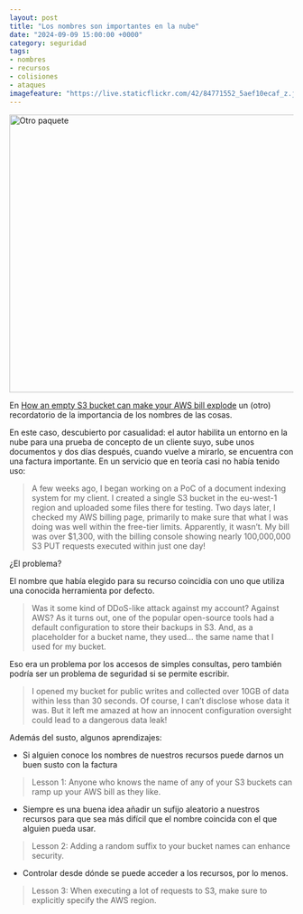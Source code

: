 ```yaml
---
layout: post
title: "Los nombres son importantes en la nube"
date: "2024-09-09 15:00:00 +0000"
category: seguridad
tags:
- nombres
- recursos
- colisiones
- ataques
imagefeature: "https://live.staticflickr.com/42/84771552_5aef10ecaf_z.jpg"
---
```

<a data-flickr-embed="true" href="https://www.flickr.com/photos/fernand0/84771552/in/photolist-4aaFZT-4dFXsq-4f3pjr-4hMNoP-4hRUzj-duyF-duyR-tQzpw-5QdnmL-5Qdo7G-hKcU-hKdi-v6wJF-hXAN-6bhcwF-xioXt-6EKZ8-6EL3N-7waXk-7Y6WM-7Y74J-8sePF-8utCu-8utRb" title="Otro paquete"><img src="https://live.staticflickr.com/42/84771552_5aef10ecaf_z.jpg" width="640" height="492" alt="Otro paquete"/></a><script async src="//embedr.flickr.com/assets/client-code.js" charset="utf-8"></script>


En [How an empty S3 bucket can make your AWS bill explode](https://medium.com/@maciej.pocwierz/how-an-empty-s3-bucket-can-make-your-aws-bill-explode-934a383cb8b1) un (otro) recordatorio de la importancia de los nombres de las cosas.

En este caso, descubierto por casualidad: el autor habilita un entorno en la nube para una prueba de concepto de un cliente suyo, sube unos documentos y dos días después, cuando vuelve a mirarlo, se encuentra con una factura importante.
En un servicio que en teoría casi no había tenido uso:

> A few weeks ago, I began working on a PoC of a document indexing system for my client. I created a single S3 bucket in the eu-west-1 region and uploaded some files there for testing. Two days later, I checked my AWS billing page, primarily to make sure that what I was doing was well within the free-tier limits. Apparently, it wasn’t. My bill was over $1,300, with the billing console showing nearly 100,000,000 S3 PUT requests executed within just one day!

¿El problema?

El nombre que había elegido para su recurso coincidía con uno que utiliza una conocida herramienta por defecto.

> Was it some kind of DDoS-like attack against my account? Against AWS? As it turns out, one of the popular open-source tools had a default configuration to store their backups in S3. And, as a placeholder for a bucket name, they used… the same name that I used for my bucket.

Eso era un problema por los accesos de simples consultas, pero también podría ser un problema de seguridad si se permite escribir.

> I opened my bucket for public writes and collected over 10GB of data within less than 30 seconds. Of course, I can’t disclose whose data it was. But it left me amazed at how an innocent configuration oversight could lead to a dangerous data leak!

Además del susto, algunos aprendizajes:

* Si alguien conoce los nombres de nuestros recursos puede darnos un buen susto con la factura

> Lesson 1: Anyone who knows the name of any of your S3 buckets can ramp up your AWS bill as they like.

* Siempre es una buena idea añadir un sufijo aleatorio a nuestros recursos para que sea más difícil que el nombre coincida con el que alguien pueda usar.

> Lesson 2: Adding a random suffix to your bucket names can enhance security.

* Controlar desde dónde se puede acceder a los recursos, por lo menos.

> Lesson 3: When executing a lot of requests to S3, make sure to explicitly specify the AWS region.

